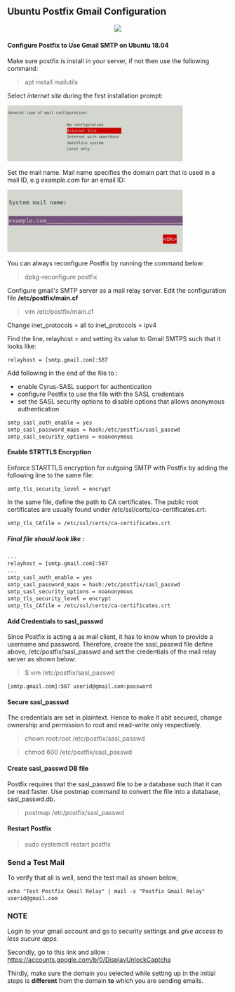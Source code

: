 ## Ubuntu Postfix Gmail Configuration

<p align="center"><img src="https://1000logos.net/wp-content/uploads/2018/04/Gmail-logo-new.jpg" width="500"/></p>

#### Configure Postfix to Use Gmail SMTP on Ubuntu 18.04
Make sure postfix is install in your server, if not then use the following command: 
> apt install mailutils

Select *internet site* during the first installation prompt: 

<img src="https://github.com/karankumarshreds/UbuntuGmailConfig/blob/images/first-prompt.PNG" width="400" alt="prompt"/>

Set the mail name. Mail name specifies the domain part that is used in a mail ID, e.g example.com for an email ID:

<img src="https://github.com/karankumarshreds/UbuntuGmailConfig/blob/images/second-prompt.PNG" width="400" alt="prompt" />

You can always reconfigure Postfix by running the command below:
> dpkg-reconfigure postfix

Configure gmail's SMTP server as a mail relay server. Edit the configuration file **/etc/postfix/main.cf** 
> vim /etc/postfix/main.cf

Change inet_protocols = all to inet_protocols = ipv4

Find the line, relayhost = and setting its value to Gmail SMTPS such that it looks like:
```
relayhost = [smtp.gmail.com]:587
```
Add following in the end of the file to :
 - enable Cyrus-SASL support for authentication
 - configure Postfix to use the file with the SASL credentials
 - set the SASL security options to disable options that allows anonymous authentication 
```
smtp_sasl_auth_enable = yes
smtp_sasl_password_maps = hash:/etc/postfix/sasl_passwd
smtp_sasl_security_options = noanonymous
```
#### Enable STRTTLS Encryption
Enforce STARTTLS encryption for outgoing SMTP with Postfix by adding the following line to the same file:
```
smtp_tls_security_level = encrypt
```
In the same file, define the path to CA certificates. 
The public root certificates are usually found under /etc/ssl/certs/ca-certificates.crt:
```
smtp_tls_CAfile = /etc/ssl/certs/ca-certificates.crt
```
##### Final file should look like : 
```
...
relayhost = [smtp.gmail.com]:587
...
smtp_sasl_auth_enable = yes
smtp_sasl_password_maps = hash:/etc/postfix/sasl_passwd
smtp_sasl_security_options = noanonymous
smtp_tls_security_level = encrypt
smtp_tls_CAfile = /etc/ssl/certs/ca-certificates.crt
```
#### Add Credentials to sasl_passwd
Since Postfix is acting a as mail client, it has to know when to provide a username and password. Therefore, create the sasl_passwd file define above, /etc/postfix/sasl_passwd and set the credentials of the mail relay server as shown below:
> $ vim /etc/postfix/sasl_passwd
```
[smtp.gmail.com]:587 userid@gmail.com:password
```
#### Secure sasl_passwd
The credentials are set in plaintext. Hence to make it abit secured, change ownership and permission to root and read-write only respectively.
> chown root:root /etc/postfix/sasl_passwd

> chmod 600 /etc/postfix/sasl_passwd

#### Create sasl_passwd DB file
Postfix requires that the sasl_passwd file to be a database such that it can be read faster. Use postmap command to convert the file into a database, sasl_passwd.db.
> postmap /etc/postfix/sasl_passwd

#### Restart Postfix

> sudo systemctl restart postfix

### Send a Test Mail
To verify that all is well, send the test mail as shown below;
```
echo "Test Postfix Gmail Relay" | mail -s "Postfix Gmail Relay" userid@gmail.com
```

### NOTE
Login to your gmail account and go to security settings and *give access to less sucure apps*.

Secondly, go to this link and allow : https://accounts.google.com/b/0/DisplayUnlockCaptcha

Thirdly, make sure the domain you selected while setting up in the initial steps is **different** from the domain **to** which you are sending emails.
